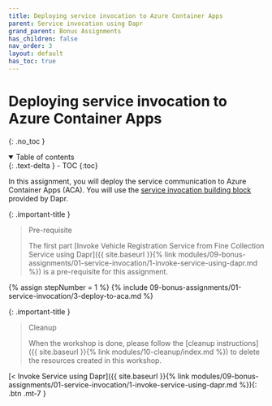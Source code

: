```yaml
---
title: Deploying service invocation to Azure Container Apps
parent: Service invocation using Dapr
grand_parent: Bonus Assignments
has_children: false
nav_order: 3
layout: default
has_toc: true
---
```


# Deploying service invocation to Azure Container Apps

{: .no_toc }

<details open markdown="block">
  <summary>
    Table of contents
  </summary>
  {: .text-delta }
- TOC
{:toc}
</details>

In this assignment, you will deploy the service communication to Azure Container Apps (ACA). You will use the [service invocation building block](https://docs.dapr.io/developing-applications/building-blocks/service-invocation/service-invocation-overview/) provided by Dapr.

{: .important-title }
> Pre-requisite
>
> The first part [Invoke Vehicle Registration Service from Fine Collection Service using Dapr]({{ site.baseurl }}{% link modules/09-bonus-assignments/01-service-invocation/1-invoke-service-using-dapr.md %}) is a pre-requisite for this assignment.
>

{% assign stepNumber = 1 %}
{% include 09-bonus-assignments/01-service-invocation/3-deploy-to-aca.md %}

{: .important-title }
> Cleanup
>
> When the workshop is done, please follow the [cleanup instructions]({{ site.baseurl }}{% link modules/10-cleanup/index.md %}) to delete the resources created in this workshop.
> 

<!-- ----------------------------- NAVIGATION ------------------------------ -->

<span class="fs-3">
[< Invoke Service using Dapr]({{ site.baseurl }}{% link modules/09-bonus-assignments/01-service-invocation/1-invoke-service-using-dapr.md %}){: .btn .mt-7 }
</span>
